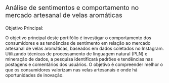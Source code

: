 <p style="font-size:20px;">Análise de sentimentos e comportamento no mercado artesanal 
de velas aromáticas</p>

Objetivo Principal:

O objetivo principal deste portifólio é investigar o 
comportamento dos consumidores e as tendências de sentimento em relação 
ao mercado artesanal de velas aromáticas, baseados em dados coletados no Instagram. 
Utilizando técnicas de processamento de linguagem natural (PLN) e 
mineração de dados, a pesquisa identificará padrões e tendências nas 
postagens e comentários dos usuários. O objetivo é compreender melhor o 
que os consumidores valorizam nas velas artesanais e onde há oportunidades 
de inovação.
